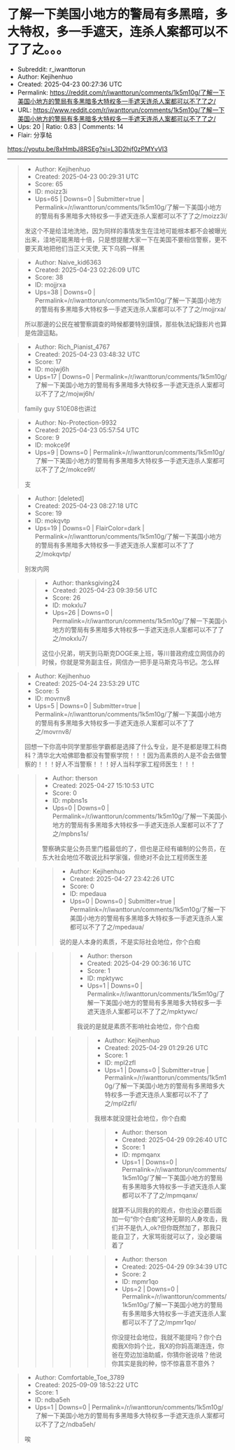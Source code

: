 # 了解一下美国小地方的警局有多黑暗，多大特权，多一手遮天，连杀人案都可以不了了之。。。

- Subreddit: r_iwanttorun
- Author: Kejihenhuo
- Created: 2025-04-23 00:27:36 UTC
- Permalink: https://reddit.com/r/iwanttorun/comments/1k5m10g/了解一下美国小地方的警局有多黑暗多大特权多一手遮天连杀人案都可以不了了之/
- URL: https://www.reddit.com/r/iwanttorun/comments/1k5m10g/了解一下美国小地方的警局有多黑暗多大特权多一手遮天连杀人案都可以不了了之/
- Ups: 20 | Ratio: 0.83 | Comments: 14
- Flair: 分享帖


<https://youtu.be/8xHmbJ8RSEg?si=L3D2hjf0zPMYvVI3>


---

> - Author: Kejihenhuo
> - Created: 2025-04-23 00:29:31 UTC
> - Score: 65
> - ID: moizz3i
> - Ups=65 | Downs=0 | Submitter=true | Permalink=/r/iwanttorun/comments/1k5m10g/了解一下美国小地方的警局有多黑暗多大特权多一手遮天连杀人案都可以不了了之/moizz3i/
>
> 发这个不是给洼地洗地，因为同样的事情发生在洼地可能根本都不会被曝光出来，洼地可能黑暗十倍，只是想提醒大家一下在美国不要相信警察，更不要天真地把他们当正义天使, 天下乌鸦一样黑

> - Author: Naive_kid6363
> - Created: 2025-04-23 02:26:09 UTC
> - Score: 38
> - ID: mojjrxa
> - Ups=38 | Downs=0 | Permalink=/r/iwanttorun/comments/1k5m10g/了解一下美国小地方的警局有多黑暗多大特权多一手遮天连杀人案都可以不了了之/mojjrxa/
>
> 所以那邊的公民在被警察調查的時候都要特別謹慎，那些執法紀錄影片也算是佐證這點。

> - Author: Rich_Pianist_4767
> - Created: 2025-04-23 03:48:32 UTC
> - Score: 17
> - ID: mojwj6h
> - Ups=17 | Downs=0 | Permalink=/r/iwanttorun/comments/1k5m10g/了解一下美国小地方的警局有多黑暗多大特权多一手遮天连杀人案都可以不了了之/mojwj6h/
>
> family guy S10E08也讲过

> - Author: No-Protection-9932
> - Created: 2025-04-23 05:57:54 UTC
> - Score: 9
> - ID: mokce9f
> - Ups=9 | Downs=0 | Permalink=/r/iwanttorun/comments/1k5m10g/了解一下美国小地方的警局有多黑暗多大特权多一手遮天连杀人案都可以不了了之/mokce9f/
>
> 支

> - Author: [deleted]
> - Created: 2025-04-23 08:27:18 UTC
> - Score: 19
> - ID: mokqvtp
> - Ups=19 | Downs=0 | FlairColor=dark | Permalink=/r/iwanttorun/comments/1k5m10g/了解一下美国小地方的警局有多黑暗多大特权多一手遮天连杀人案都可以不了了之/mokqvtp/
>
> 别发内网

>> - Author: thanksgiving24
>> - Created: 2025-04-23 09:39:56 UTC
>> - Score: 26
>> - ID: mokxlu7
>> - Ups=26 | Downs=0 | Permalink=/r/iwanttorun/comments/1k5m10g/了解一下美国小地方的警局有多黑暗多大特权多一手遮天连杀人案都可以不了了之/mokxlu7/
>>
>> 这位小兄弟，明天到马斯克DOGE来上班，等川普政府成立网信办的时候，你就是常务副主任，网信办一把手是马斯克马书记。怎么样

> - Author: Kejihenhuo
> - Created: 2025-04-24 23:53:29 UTC
> - Score: 5
> - ID: movrnv8
> - Ups=5 | Downs=0 | Submitter=true | Permalink=/r/iwanttorun/comments/1k5m10g/了解一下美国小地方的警局有多黑暗多大特权多一手遮天连杀人案都可以不了了之/movrnv8/
>
> 回想一下你高中同学里那些学霸都是选择了什么专业，是不是都是理工科商科？清华北大哈佛耶鲁都没有警察学院！！！因为高素质的人是不会去做警察的！！！好人不当警察！！！好人当科学家工程师医生！！！

>> - Author: therson
>> - Created: 2025-04-27 15:10:53 UTC
>> - Score: 0
>> - ID: mpbns1s
>> - Ups=0 | Downs=0 | Permalink=/r/iwanttorun/comments/1k5m10g/了解一下美国小地方的警局有多黑暗多大特权多一手遮天连杀人案都可以不了了之/mpbns1s/
>>
>> 警察确实是公务员里门槛最低的了，但也是正经有编制的公务员，在东大社会地位不敢说比科学家强，但绝对不会比工程师医生差

>>> - Author: Kejihenhuo
>>> - Created: 2025-04-27 23:42:26 UTC
>>> - Score: 0
>>> - ID: mpedaua
>>> - Ups=0 | Downs=0 | Submitter=true | Permalink=/r/iwanttorun/comments/1k5m10g/了解一下美国小地方的警局有多黑暗多大特权多一手遮天连杀人案都可以不了了之/mpedaua/
>>>
>>> 说的是人本身的素质，不是实际社会地位，你个白痴

>>>> - Author: therson
>>>> - Created: 2025-04-29 00:36:16 UTC
>>>> - Score: 1
>>>> - ID: mpktywc
>>>> - Ups=1 | Downs=0 | Permalink=/r/iwanttorun/comments/1k5m10g/了解一下美国小地方的警局有多黑暗多大特权多一手遮天连杀人案都可以不了了之/mpktywc/
>>>>
>>>> 我说的是就是素质不影响社会地位，你个白痴

>>>>> - Author: Kejihenhuo
>>>>> - Created: 2025-04-29 01:29:26 UTC
>>>>> - Score: 1
>>>>> - ID: mpl2zfl
>>>>> - Ups=1 | Downs=0 | Submitter=true | Permalink=/r/iwanttorun/comments/1k5m10g/了解一下美国小地方的警局有多黑暗多大特权多一手遮天连杀人案都可以不了了之/mpl2zfl/
>>>>>
>>>>> 我根本就没提社会地位，你个白痴

>>>>>> - Author: therson
>>>>>> - Created: 2025-04-29 09:26:40 UTC
>>>>>> - Score: 1
>>>>>> - ID: mpmqanx
>>>>>> - Ups=1 | Downs=0 | Permalink=/r/iwanttorun/comments/1k5m10g/了解一下美国小地方的警局有多黑暗多大特权多一手遮天连杀人案都可以不了了之/mpmqanx/
>>>>>>
>>>>>> 就算不认同我的的观点，你也没必要后面加一句“你个白痴”这种无聊的人身攻击，我们并不是仇人,ok?但你既然加了，那我只能自卫了，大家骂街就可以了，没必要端着了

>>>>>> - Author: therson
>>>>>> - Created: 2025-04-29 09:34:39 UTC
>>>>>> - Score: 2
>>>>>> - ID: mpmr1qo
>>>>>> - Ups=2 | Downs=0 | Permalink=/r/iwanttorun/comments/1k5m10g/了解一下美国小地方的警局有多黑暗多大特权多一手遮天连杀人案都可以不了了之/mpmr1qo/
>>>>>>
>>>>>> 你没提社会地位，我就不能提吗？你个白痴我X你妈个比，我X的你妈高潮连连，你爸在旁边加油助威，你猜你爸说啥？他说你其实是我的种，惊不惊喜意不意外？

> - Author: Comfortable_Toe_3789
> - Created: 2025-09-09 18:52:22 UTC
> - Score: 1
> - ID: ndba5eh
> - Ups=1 | Downs=0 | Permalink=/r/iwanttorun/comments/1k5m10g/了解一下美国小地方的警局有多黑暗多大特权多一手遮天连杀人案都可以不了了之/ndba5eh/
>
> 唉
